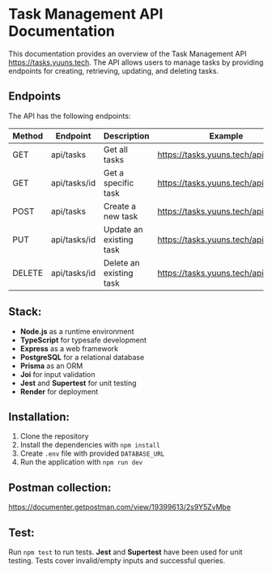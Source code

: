 # Task Management API Documentation

This documentation provides an overview of the Task Management API https://tasks.yuuns.tech. The API allows users to manage tasks by providing endpoints for creating, retrieving, updating, and deleting tasks.

## Endpoints

The API has the following endpoints:

| Method | Endpoint     | Description             | Example                                                          |
|--------|--------------|-------------------------|------------------------------------------------------------------|
| GET    | api/tasks    | Get all tasks           | https://tasks.yuuns.tech/api/tasks                               |
| GET    | api/tasks/id | Get a specific task     | https://tasks.yuuns.tech/api/tasks/9                             |
| POST   | api/tasks    | Create a new task       | https://tasks.yuuns.tech/api/tasks                               |
| PUT    | api/tasks/id | Update an existing task | https://tasks.yuuns.tech/api/tasks/9                             |
| DELETE | api/tasks/id | Delete an existing task | https://tasks.yuuns.tech/api/tasks/9                             |

## Stack:

- **Node.js** as a runtime environment
- **TypeScript** for typesafe development
- **Express** as a web framework
- **PostgreSQL** for a relational database
- **Prisma** as an ORM
- **Joi** for input validation
- **Jest** and **Supertest** for unit testing
- **Render** for deployment

## Installation:
1. Clone the repository
2. Install the dependencies with `npm install`
3. Create `.env` file with provided `DATABASE_URL`
4. Run the application with `npm run dev`

## Postman collection:
https://documenter.getpostman.com/view/19399613/2s9Y5ZvMbe

## Test:
Run `npm test` to run tests. **Jest** and **Supertest** have been used for unit testing. Tests cover invalid/empty inputs and successful queries.
